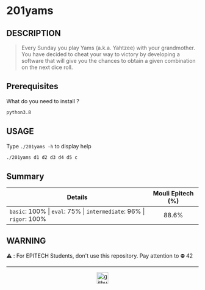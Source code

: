 # 201yams

## DESCRIPTION

> Every Sunday you play Yams (a.k.a. Yahtzee) with your grandmother. You have decided to cheat your way to victory by developing a software that will give you the chances to obtain a given combination on the next
dice roll.

## Prerequisites
What do you need to install ?
```bash
python3.8
```

## USAGE
Type `./201yams -h` to display help
```bash
./201yams d1 d2 d3 d4 d5 c
```

## Summary
| Details      | Mouli Epitech (%) |
| ------------- |:-------------:|
| `basic`: 100% \| `eval`: 75% \| `intermediate`: 96% \| `rigor`: 100% | 88.6% |

## WARNING
:warning: : For EPITECH Students, don't use this repository. Pay attention to :no_entry: 42

---

<div align="center">

<a href="https://github.com/blacky-yg" target="_blank"><img src="https://cdn.jsdelivr.net/npm/simple-icons@3.0.1/icons/github.svg" alt="github.com" width="30"></a>

</div>